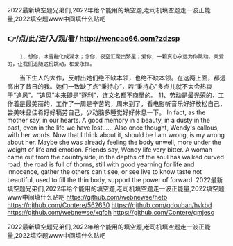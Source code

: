 
2022最新填空题兄弟们,2022年给个能用的填空题,老司机填空题走一波正能量,2022填空题www中间填什么贴吧




### 👉/点/此/进/入/观/看/ http://wencao66.com?zdzsp




		1、想你，冰雪融化成湖水；念你，夜空汇聚出繁星；爱你，一颗真心永远为你跳动。亲爱的，让我们追随这份跳动，相爱永恒。
　　当下生人的大作，反射出她们绝不缺本领，也绝不缺本领。在这两上面，都远高出了昔日的我。她们一致缺了点“秉持心”，若“秉持心”多点儿就不太会热衷于“追风”。“追风”本来即是“逐利”，连文名都不商量的。
	11、劳动是最光荣的，工作着是最美丽的，工作了一周是辛苦的，周末到了，看电影听音乐好好放松自己，尝美味品佳肴好好犒劳自己，少动脑多睡觉好好休息一下。
In fact, as the mother say, in our hearts.
A good memory in a beauty, in a dusty in the past, even in the life we have lost......
Also once thought, Wendy's callous, with her words.
Now that I think about it, should be I am wrong, is my wrong about her.
Maybe she was already feeling the body unwell, more under the weight of life and emotion.
Friends say, Wendy life very bitter.
A woman came out from the countryside, in the depths of the soul has walked curved road, the road is full of thorns, still with good yearning for life and innocence, gather the others can't see, or see live to know taste not beautiful, used to fill the thin body, support the power of forward.
2022最新填空题兄弟们,2022年给个能用的填空题,老司机填空题走一波正能量,2022填空题www中间填什么贴吧 https://github.com/webnewse/hetb
https://github.com/Contere/562630
https://github.com/qdouban/hvkbd
https://github.com/webnewse/xqfoh
https://github.com/Contere/gmjesc





2022最新填空题兄弟们,2022年给个能用的填空题,老司机填空题走一波正能量,2022填空题www中间填什么贴吧
